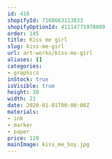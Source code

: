 ```yaml
---
id: 416
shopifyId: 7160663113833
shopifyOptionId: 41114775978089
order: 145
title: Kiss me girl
slug: kiss-me-girl
url: art-works/kiss-me-girl
aliases: []
categories:
- graphics
inStock: true
isVisible: true
height: 30
width: 21
date: 2020-01-01T00:00:00Z
materials:
- ink
- marker
- paper
price: 120
mainImage: kiss_me_boy.jpg
---
```

